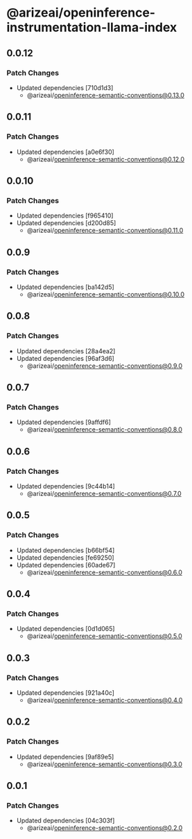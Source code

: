 # @arizeai/openinference-instrumentation-llama-index

## 0.0.12

### Patch Changes

- Updated dependencies [710d1d3]
  - @arizeai/openinference-semantic-conventions@0.13.0

## 0.0.11

### Patch Changes

- Updated dependencies [a0e6f30]
  - @arizeai/openinference-semantic-conventions@0.12.0

## 0.0.10

### Patch Changes

- Updated dependencies [f965410]
- Updated dependencies [d200d85]
  - @arizeai/openinference-semantic-conventions@0.11.0

## 0.0.9

### Patch Changes

- Updated dependencies [ba142d5]
  - @arizeai/openinference-semantic-conventions@0.10.0

## 0.0.8

### Patch Changes

- Updated dependencies [28a4ea2]
- Updated dependencies [96af3d6]
  - @arizeai/openinference-semantic-conventions@0.9.0

## 0.0.7

### Patch Changes

- Updated dependencies [9affdf6]
  - @arizeai/openinference-semantic-conventions@0.8.0

## 0.0.6

### Patch Changes

- Updated dependencies [9c44b14]
  - @arizeai/openinference-semantic-conventions@0.7.0

## 0.0.5

### Patch Changes

- Updated dependencies [b66bf54]
- Updated dependencies [fe69250]
- Updated dependencies [60ade67]
  - @arizeai/openinference-semantic-conventions@0.6.0

## 0.0.4

### Patch Changes

- Updated dependencies [0d1d065]
  - @arizeai/openinference-semantic-conventions@0.5.0

## 0.0.3

### Patch Changes

- Updated dependencies [921a40c]
  - @arizeai/openinference-semantic-conventions@0.4.0

## 0.0.2

### Patch Changes

- Updated dependencies [9af89e5]
  - @arizeai/openinference-semantic-conventions@0.3.0

## 0.0.1

### Patch Changes

- Updated dependencies [04c303f]
  - @arizeai/openinference-semantic-conventions@0.2.0

